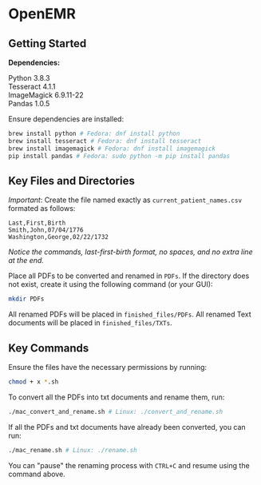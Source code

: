 # OpenEMR

## Getting Started

**Dependencies:**

Python 3.8.3  
Tesseract 4.1.1  
ImageMagick 6.9.11-22  
Pandas 1.0.5

Ensure dependencies are installed: 
```bash
brew install python # Fedora: dnf install python
brew install tesseract # Fedora: dnf install tesseract
brew install imagemagick # Fedora: dnf install imagemagick
pip install pandas # Fedora: sudo python -m pip install pandas
```

## Key Files and Directories

*Important*: Create the file named exactly as `current_patient_names.csv` formated as follows:  
```
Last,First,Birth
Smith,John,07/04/1776
Washington,George,02/22/1732
```
*Notice the commands, last-first-birth format, no spaces, and no extra line at the end.*  

Place all PDFs to be converted and renamed in `PDFs`. If the directory does not exist, create it using the following command (or your GUI):
```bash
mkdir PDFs
```

All renamed PDFs will be placed in `finished_files/PDFs`. All renamed Text documents will be placed in `finished_files/TXTs`. 
  
## Key Commands 

Ensure the files have the necessary permissions by running:
```bash
chmod + x *.sh
```

To convert all the PDFs into txt documents and rename them, run:
```bash
./mac_convert_and_rename.sh # Linux: ./convert_and_rename.sh
```

If all the PDFs and txt documents have already been converted, you can run:
```bash
./mac_rename.sh # Linux: ./rename.sh
```
You can "pause" the renaming process with `CTRL+C` and resume using the command above. 
  
  
